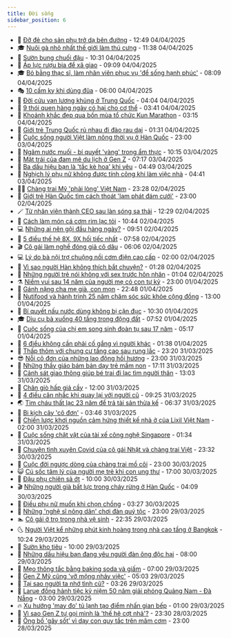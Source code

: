 ```yaml
---
title: Đời sống
sidebar_position: 6
---
```


<!-- vnexpress-doi-song:START -->
- 🚀 [Đỡ đẻ cho sản phụ trở dạ bên đường](https://vnexpress.net/do-de-cho-san-phu-tro-da-ben-duong-4870204.html) - 12:49 04/04/2025
- 🎓 [Nuôi gà nhỏ nhất thế giới làm thú cưng](https://video.vnexpress.net/nuoi-ga-nho-nhat-the-gioi-lam-thu-cung-4870211.html) - 11:38 04/04/2025
- 🚦 [Sườn bung chuối đậu](https://vnexpress.net/suon-bung-chuoi-dau-4870050.html) - 10:31 04/04/2025
- 🦣 [Áp lực rượu bia để xã giao](https://vnexpress.net/ap-luc-ruou-bia-de-xa-giao-4870091.html) - 09:09 04/04/2025
- 🎓 [Bỏ bằng thạc sĩ, làm nhân viên phục vụ &#39;để sống hạnh phúc&#39;](https://vnexpress.net/bo-bang-thac-si-lam-nhan-vien-phuc-vu-de-song-hanh-phuc-4870059.html) - 08:09 04/04/2025
- 🎭 [10 cấm kỵ khi dùng đũa](https://vnexpress.net/10-cam-ky-khi-dung-dua-4868189.html) - 06:00 04/04/2025
- 🦅 [Đời cửu vạn lương khủng ở Trung Quốc](https://vnexpress.net/doi-cuu-van-luong-khung-o-trung-quoc-4869899.html) - 04:04 04/04/2025
- 🎃 [9 thói quen hàng ngày có hại cho cơ thể](https://vnexpress.net/9-thoi-quen-hang-ngay-co-hai-cho-co-the-4869941.html) - 03:41 04/04/2025
- 💪 [Khoảnh khắc đẹp qua bốn mùa tổ chức Kun Marathon](https://vnexpress.net/khoanh-khac-dep-qua-bon-mua-to-chuc-kun-marathon-4869144.html) - 03:15 04/04/2025
- 🐻 [Giới trẻ Trung Quốc rủ nhau đi đào rau dại](https://vnexpress.net/gioi-tre-trung-quoc-ru-nhau-di-dao-rau-dai-4869748.html) - 01:31 04/04/2025
- 🧠 [Cuộc sống người Việt làm nông thời vụ ở Hàn Quốc](https://vnexpress.net/cuoc-song-nguoi-viet-lam-nong-thoi-vu-o-han-quoc-4867977.html) - 23:00 03/04/2025
- 🐘 [Ngâm nước muối - bí quyết &#39;vàng&#39; trong ẩm thực](https://vnexpress.net/ngam-nuoc-muoi-bi-quyet-vang-trong-am-thuc-4869677.html) - 10:15 03/04/2025
- 👹 [Mặt trái của đam mê du lịch ở Gen Z](https://vnexpress.net/mat-trai-cua-dam-me-du-lich-o-gen-z-4869503.html) - 07:17 03/04/2025
- 💂 [Ba dấu hiệu bạn là &#39;tắc kè hoa&#39; khi yêu](https://vnexpress.net/ba-dau-hieu-ban-la-tac-ke-hoa-khi-yeu-4869438.html) - 04:49 03/04/2025
- 🦍 [Nghịch lý phụ nữ không được tính công khi làm việc nhà](https://vnexpress.net/nghich-ly-phu-nu-khong-duoc-tinh-cong-khi-lam-viec-nha-4868977.html) - 04:41 03/04/2025
- 🧑‍🏫 [Chàng trai Mỹ &#39;phải lòng&#39; Việt Nam](https://vnexpress.net/chang-trai-my-phai-long-viet-nam-4866530.html) - 23:28 02/04/2025
- 🧰 [Giới trẻ Hàn Quốc tìm cách thoát &#39;lạm phát đám cưới&#39;](https://vnexpress.net/gioi-tre-han-quoc-tim-cach-thoat-lam-phat-dam-cuoi-4869126.html) - 23:00 02/04/2025
- 🪄 [Từ nhân viên thành CEO sau làn sóng sa thải](https://vnexpress.net/tu-nhan-vien-thanh-ceo-sau-lan-song-sa-thai-4868996.html) - 12:29 02/04/2025
- 🐲 [Cách làm món cá cơm rim lạc tỏi](https://vnexpress.net/cach-lam-mon-ca-com-rim-lac-toi-4869209.html) - 10:44 02/04/2025
- 💻 [Những ai nên gội đầu hàng ngày?](https://vnexpress.net/nhung-ai-nen-goi-dau-hang-ngay-4869021.html) - 09:51 02/04/2025
- 🐘 [5 điều thế hệ 8X, 9X hối tiếc nhất](https://vnexpress.net/5-dieu-the-he-8x-9x-hoi-tiec-nhat-4869117.html) - 07:58 02/04/2025
- 🎬 [Cô gái làm nghề đóng giả cô dâu](https://vnexpress.net/co-gai-lam-nghe-dong-gia-co-dau-4868776.html) - 06:06 02/04/2025
- 💻 [Lý do bà nội trợ chuộng nồi cơm điện cao cấp](https://vnexpress.net/ly-do-ba-noi-tro-chuong-noi-com-dien-cao-cap-4856217.html) - 02:00 02/04/2025
- 🧰 [Vì sao người Hàn không thích bắt chuyện?](https://vnexpress.net/vi-sao-nguoi-han-khong-thich-bat-chuyen-4868769.html) - 01:28 02/04/2025
- 🫣 [Những người trẻ nói không với sex trước hôn nhân](https://vnexpress.net/nhung-nguoi-tre-noi-khong-voi-sex-truoc-hon-nhan-4866316.html) - 01:04 02/04/2025
- ⚗️ [Niềm vui sau 14 năm của người mẹ có con tự kỷ](https://vnexpress.net/niem-vui-sau-14-nam-cua-nguoi-me-co-con-tu-ky-4867376.html) - 23:00 01/04/2025
- 🌊 [Gánh nặng cha mẹ già, con mọn](https://vnexpress.net/ganh-nang-cha-me-gia-con-mon-4868786.html) - 22:48 01/04/2025
- 💃 [Nutifood và hành trình 25 năm chăm     sóc sức khỏe cộng đồng](https://vnexpress.net/nutifood-va-hanh-trinh-25-nam-cham-soc-suc-khoe-cong-dong-4866725.html) - 13:00 01/04/2025
- 🦆 [Bí quyết nấu nước dùng không bị cặn đục](https://vnexpress.net/bi-quyet-nau-nuoc-dung-khong-bi-can-duc-4868728.html) - 10:30 01/04/2025
- 🎓 [Dìu cụ bà xuống 40 tầng trong động đất](https://vnexpress.net/diu-cu-ba-xuong-40-tang-trong-dong-dat-4868510.html) - 07:52 01/04/2025
- 💪 [Cuộc sống của chị em song sinh đoàn tụ sau 17 năm](https://vnexpress.net/cuoc-song-cua-chi-em-song-sinh-doan-tu-sau-17-nam-4868176.html) - 05:17 01/04/2025
- 🤔 [6 điều không cần phải cố gắng vì người khác](https://vnexpress.net/6-dieu-khong-can-phai-co-gang-vi-nguoi-khac-4868336.html) - 01:38 01/04/2025
- 🧰 [Thấp thỏm với chung cư tầng cao sau rung lắc](https://vnexpress.net/thap-thom-voi-chung-cu-tang-cao-sau-rung-lac-4868273.html) - 23:20 31/03/2025
- 😎 [Nỗi cô đơn của những lao động hồi hương](https://vnexpress.net/noi-co-don-cua-nhung-lao-dong-hoi-huong-4868008.html) - 23:00 31/03/2025
- 🌮 [Những thầy giáo bám bản dạy trẻ mầm non](https://vnexpress.net/nhung-thay-giao-bam-ban-day-tre-mam-non-4866342.html) - 17:11 31/03/2025
- 🧠 [Cảnh sát giao thông giúp bé trai đi lạc tìm người thân](https://vnexpress.net/canh-sat-giao-thong-giup-be-trai-di-lac-tim-nguoi-than-4868233.html) - 13:03 31/03/2025
- 🎡 [Chân giò hấp giả cầy](https://vnexpress.net/chan-gio-hap-gia-cay-4868154.html) - 12:00 31/03/2025
- 🎡 [4 điều cân nhắc khi quay lại với người cũ](https://vnexpress.net/4-dieu-can-nhac-khi-quay-lai-voi-nguoi-cu-4867979.html) - 09:25 31/03/2025
- 🌏 [Tìm cháu thất lạc 23 năm để trả tài sản thừa kế](https://vnexpress.net/tim-chau-that-lac-23-nam-de-tra-tai-san-thua-ke-4867791.html) - 06:37 31/03/2025
- 🐻 [Bi kịch cây &#39;cô đơn&#39;](https://vnexpress.net/bi-kich-cay-co-don-4867834.html) - 03:46 31/03/2025
- 💂 [Chiến lược khơi nguồn cảm hứng thiết kế nhà ở của Lixil Việt Nam](https://vnexpress.net/chien-luoc-khoi-nguon-cam-hung-thiet-ke-nha-o-cua-lixil-viet-nam-4862871.html) - 02:00 31/03/2025
- 🥸 [Cuộc sống chật vật của tài xế công nghệ Singapore](https://vnexpress.net/cuoc-song-chat-vat-cua-tai-xe-cong-nghe-singapore-4865199.html) - 01:34 31/03/2025
- 🌋 [Chuyện tình xuyên Covid của cô gái Nhật và chàng trai Việt](https://vnexpress.net/chuyen-tinh-xuyen-covid-cua-co-gai-nhat-va-chang-trai-viet-4866460.html) - 23:32 30/03/2025
- 🦩 [Cuộc đời ngược dòng của chàng trai mồ côi](https://vnexpress.net/cuoc-doi-nguoc-dong-cua-chang-trai-mo-coi-4867576.html) - 23:00 30/03/2025
- 😺 [Cú sốc tâm lý của người mẹ trẻ khi con ung thư](https://vnexpress.net/cu-soc-tam-ly-cua-nguoi-me-tre-khi-con-ung-thu-4866325.html) - 17:00 30/03/2025
- 🐻 [Đậu phụ chiên sả ớt](https://vnexpress.net/doi-song-cooking-dau-phu-chien-sa-ot-4867165.html) - 10:00 30/03/2025
- 🎬 [Những người già bất lực trong cháy rừng ở Hàn Quốc](https://vnexpress.net/nhung-nguoi-gia-bat-luc-trong-chay-rung-o-han-quoc-4867601.html) - 04:09 30/03/2025
- 🎊 [Điều phụ nữ muốn khi chọn chồng](https://vnexpress.net/dieu-phu-nu-muon-khi-chon-chong-4866695.html) - 03:27 30/03/2025
- 💄 [Những &#39;nghệ sĩ nông dân&#39; chơi đàn quý tộc](https://vnexpress.net/nhung-nghe-si-nong-dan-choi-dan-quy-toc-vnepre-4863577.html) - 23:00 29/03/2025
- 🏊 [Cô gái ở trọ trong nhà vệ sinh](https://vnexpress.net/co-gai-o-tro-trong-nha-ve-sinh-4867571.html) - 22:35 29/03/2025
- 🌜 [Người Việt kể những phút kinh hoàng trong nhà cao tầng ở Bangkok](https://vnexpress.net/nguoi-viet-ke-nhung-phut-kinh-hoang-trong-nha-cao-tang-o-bangkok-4867488.html) - 10:24 29/03/2025
- 🤡 [Sườn kho tiêu](https://vnexpress.net/doi-song-cooking-suon-kho-tieu-4867160.html) - 10:00 29/03/2025
- 🥰 [Những dấu hiệu bạn đang yêu người đàn ông độc hại](https://vnexpress.net/nhung-dau-hieu-ban-dang-yeu-nguoi-dan-ong-doc-hai-4866781.html) - 08:00 29/03/2025
- 🦍 [Mẹo thông tắc bằng baking soda và giấm](https://vnexpress.net/meo-thong-tac-bang-baking-soda-va-giam-4866964.html) - 07:00 29/03/2025
- 🫣 [Gen Z Mỹ cũng &#39;vỡ mộng nhảy việc&#39;](https://vnexpress.net/gen-z-my-cung-vo-mong-nhay-viec-4867069.html) - 05:03 29/03/2025
- 🚦 [Tại sao người ta nhớ tình cũ?](https://vnexpress.net/tai-sao-nguoi-ta-nho-tinh-cu-4867360.html) - 03:26 29/03/2025
- 🐘 [Larue đồng hành tiệc kỷ niệm 50 năm giải phóng Quảng Nam - Đà Nẵng](https://vnexpress.net/larue-dong-hanh-tiec-ky-niem-50-nam-giai-phong-quang-nam-da-nang-4866735.html) - 03:00 29/03/2025
- 🔥 [Xu hướng &#39;may đo&#39; tủ lạnh tạo điểm nhấn gian bếp](https://vnexpress.net/xu-huong-may-do-tu-lanh-tao-diem-nhan-gian-bep-4866956.html) - 01:00 29/03/2025
- 🎃 [Vì sao Gen Z tự gọi mình là &#39;thế hệ cợt nhả&#39;?](https://vnexpress.net/vi-sao-gen-z-tu-goi-minh-la-the-he-cot-nha-4867170.html) - 23:30 28/03/2025
- 🥳 [Ông bố &#39;gây sốt&#39; vì dạy con quy tắc trên mâm cơm](https://vnexpress.net/ong-bo-gay-sot-vi-day-con-quy-tac-tren-mam-com-4866796.html) - 23:00 28/03/2025<!-- vnexpress-doi-song:END -->
